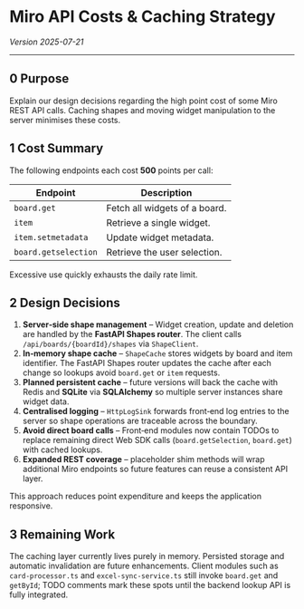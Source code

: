 # Miro API Costs & Caching Strategy

_Version 2025-07-21_

---

## 0 Purpose

Explain our design decisions regarding the high point cost of some Miro REST API calls. Caching shapes and moving widget manipulation to the server minimises these costs.

## 1 Cost Summary

The following endpoints each cost **500** points per call:

| Endpoint             | Description                   |
| -------------------- | ----------------------------- |
| `board.get`          | Fetch all widgets of a board. |
| `item`               | Retrieve a single widget.     |
| `item.setmetadata`   | Update widget metadata.       |
| `board.getselection` | Retrieve the user selection.  |

Excessive use quickly exhausts the daily rate limit.

## 2 Design Decisions

1. **Server‑side shape management** – Widget creation, update and deletion are handled by the **FastAPI Shapes router**. The client calls `/api/boards/{boardId}/shapes` via `ShapeClient`.
2. **In‑memory shape cache** – `ShapeCache` stores widgets by board and item identifier. The FastAPI Shapes router updates the cache after each change so lookups avoid `board.get` or `item` requests.
3. **Planned persistent cache** – future versions will back the cache with Redis and **SQLite** via **SQLAlchemy** so multiple server instances share widget data.
4. **Centralised logging** – `HttpLogSink` forwards front‑end log entries to the server so shape operations are traceable across the boundary.
5. **Avoid direct board calls** – Front‑end modules now contain TODOs to replace remaining direct Web SDK calls (`board.getSelection`, `board.get`) with cached lookups.
6. **Expanded REST coverage** – placeholder shim methods will wrap additional Miro endpoints so future features can reuse a consistent API layer.

This approach reduces point expenditure and keeps the application responsive.

## 3 Remaining Work

The caching layer currently lives purely in memory. Persisted storage and
automatic invalidation are future enhancements. Client modules such as
`card-processor.ts` and `excel-sync-service.ts` still invoke `board.get` and
`getById`; TODO comments mark these spots until the backend lookup API is fully
integrated.
